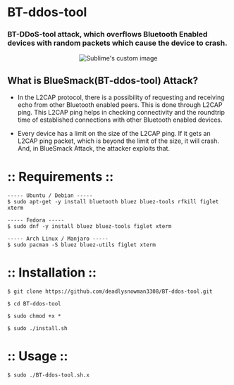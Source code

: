 # BT-ddos-tool
    
### BT-DDoS-tool attack, which overflows Bluetooth Enabled devices with random packets which cause the device to crash.

<p align="center">
  <img src="https://raw.githubusercontent.com/deadlysnowman3308/BT-ddos-tool/Hackingvila/168283-200.png" alt="Sublime's custom image"/>
</p>


## What is BlueSmack(BT-ddos-tool) Attack?

- In the L2CAP protocol, there is a possibility of requesting and receiving echo from other Bluetooth enabled peers. This is done through L2CAP ping. This L2CAP ping helps in checking connectivity and the roundtrip time of established connections with other Bluetooth enabled devices.

- Every device has a limit on the size of the L2CAP ping. If it gets an L2CAP ping packet, which is beyond the limit of the size, it will crash. And, in BlueSmack Attack, the attacker exploits that.

 
# :: Requirements ::

```
----- Ubuntu / Debian -----
$ sudo apt-get -y install bluetooth bluez bluez-tools rfkill figlet xterm

----- Fedora -----
$ sudo dnf -y install bluez bluez-tools figlet xterm

----- Arch Linux / Manjaro -----
$ sudo pacman -S bluez bluez-utils figlet xterm
```

# :: Installation ::

```
$ git clone https://github.com/deadlysnowman3308/BT-ddos-tool.git

$ cd BT-ddos-tool

$ sudo chmod +x *

$ sudo ./install.sh

```

# :: Usage ::

```
$ sudo ./BT-ddos-tool.sh.x
```
